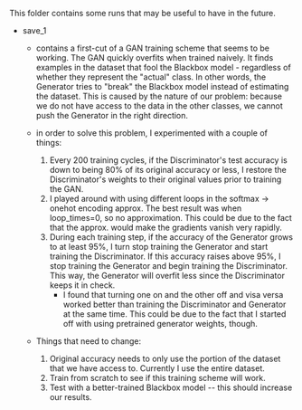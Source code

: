 This folder contains some runs that may be useful to have in the future.

* save_1

    * contains a first-cut of a GAN training scheme that seems to be working. The GAN quickly overfits
    when trained naively. It finds examples in the dataset that fool the Blackbox model - regardless
    of whether they represent the "actual" class. In other words, the Generator tries to "break" the
    Blackbox model instead of estimating the dataset. This is caused by the nature of our problem:
    because we do not have access to the data in the other classes, we cannot push the Generator
    in the right direction.
    
    * in order to solve this problem, I experimented with a couple of things:
    
        1. Every 200 training cycles, if the Discriminator's test accuracy is down to being
        80% of its original accuracy or less, I restore the Discriminator's weights to their
        original values prior to training the GAN.
        2. I played around with using different loops in the softmax -> onehot encoding approx.
        The best result was when loop_times=0, so no approximation. This could be due to the fact
        that the approx. would make the gradients vanish very rapidly.
        3. During each training step, if the accuracy of the Generator grows to at least 95%, I
        turn stop training the Generator and start training the Discriminator. If this accuracy
        raises above 95%, I stop training the Generator and begin training the Discriminator. This
        way, the Generator will overfit less since the Discriminator keeps it in check.
            * I found that turning one on and the other off and visa versa worked better than 
            training the Discriminator and Generator at the same time. This could be due to the fact
            that I started off with using pretrained generator weights, though.
            
    * Things that need to change:
        1. Original accuracy needs to only use the portion of the dataset that we have access to.
        Currently I use the entire dataset.
        2. Train from scratch to see if this training scheme will work.
        3. Test with a better-trained Blackbox model -- this should increase our results.